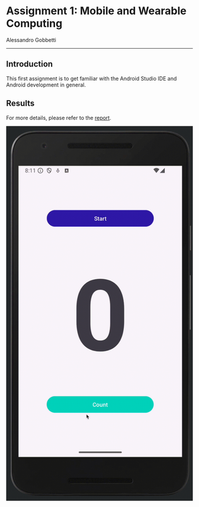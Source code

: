 # Assignment 1: Mobile and Wearable Computing

Alessandro Gobbetti

---

## Introduction

This first assignment is to get familiar with the Android Studio IDE and Android development in general.

## Results

For more details, please refer to the [report](tex/MWC_Alessandro-Gobbetti_Assignment1.pdf).

![Demo](tex/fig/stepapp.gif)
